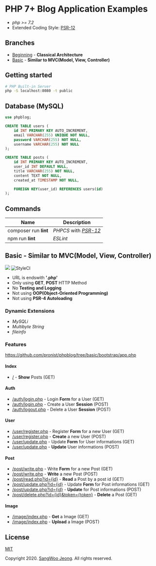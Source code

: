 # PHP 7+ Blog Application Examples

* *php >= 7.2*
* Extended Coding Style: [PSR-12](https://www.php-fig.org/psr/psr-12/)

## Branches

* [Beginning](https://github.com/pronist/phpblog/tree/beginning) - **Classical Architecture**
* [Basic](https://github.com/pronist/phpblog/tree/basic) - **Similar to MVC(Model, View, Controller)**

## Getting started

```bash
# PHP Built-in Server
php -S localhost:8080 -t public
```

## Database (MySQL)

```sql
use phpblog;

CREATE TABLE users (
    id INT PRIMARY KEY AUTO_INCREMENT,
    email VARCHAR(255) UNIQUE NOT NULL,
    password VARCHAR(255) NOT NULL,
    username VARCHAR(255) NOT NULL
);

CREATE TABLE posts (
    id INT PRIMARY KEY AUTO_INCREMENT,
    user_id INT DEFAULT NULL,
    title VARCHAR(255) NOT NULL,
    content TEXT NOT NULL,
    created_at TIMESTAMP NOT NULL,

    FOREIGN KEY(user_id) REFERENCES users(id)
);
```

## Commands

Name|Description|
----|-----------|
composer run **lint**|*PHPCS* with *[PSR-12](https://www.php-fig.org/psr/psr-12/)*
npm run **lint**|*ESLint*

## Basic - Similar to MVC(Model, View, Controller)

<p>
    <img src="https://travis-ci.com/pronist/phpblog.svg?branch=basic">
    <img src="https://github.styleci.io/repos/231950937/shield?branch=basic" alt="StyleCI">
</p>

* URL is endswith **'.php'**
* Only using **GET**, **POST** HTTP Method
* No **Testing and Logging**
* Not using **OOP(Object-Oriented Programming)**
* Not using **PSR-4 Autoloading**

### Dynamic Extensions

* *MySQLi*
* *Multibyte String*
* *fileinfo*

### Features

<https://github.com/pronist/phpblog/tree/basic/bootstrap/app.php>

#### Index

* [/](https://github.com/pronist/phpblog/tree/basic/public/index.php) - **Show** Posts (GET)

#### Auth

* [/auth/login.php](https://github.com/pronist/phpblog/tree/basic/public/auth/login.php) - Login **Form** for a User (GET)
* [/auth/login.php](https://github.com/pronist/phpblog/tree/beginning/auth/login.php) - Create a User **Session** (POST)
* [/auth/logout.php](https://github.com/pronist/phpblog/tree/beginning/auth/logout.php) - Delete a User **Session** (POST)

#### User

* [/user/register.php](https://github.com/pronist/phpblog/tree/basic/public/user/register.php) - Register **Form** for a new User (GET)
* [/user/register.php](https://github.com/pronist/phpblog/tree/basic/public/user/register.php) - **Create** a new User (POST)
* [/user/update.php](https://github.com/pronist/phpblog/tree/basic/public/user/update.php) - Update **Form** for User informations (GET)
* [/user/update.php](https://github.com/pronist/phpblog/tree/basic/public/user/update.php) - **Update** User informations (POST)

#### Post

* [/post/write.php](https://github.com/pronist/phpblog/tree/basic/public/post/write.php) - Write **Form** for a new Post (GET)
* [/post/write.php](https://github.com/pronist/phpblog/tree/basic/public/post/write.php) - **Write** a new Post (POST)
* [/post/read.php?id={id}](https://github.com/pronist/phpblog/tree/basic/public/post/read.php) - **Read** a Post by a post id (GET)
* [/post/update.php?id={id}](https://github.com/pronist/phpblog/tree/basic/public/post/update.php) - Update **Form** for Post informations (GET)
* [/post/update.php?id={id}](https://github.com/pronist/phpblog/tree/basic/public/post/update.php) - **Update** for Post informations (POST)
* [/post/delete.php?id={id}&token={token}](https://github.com/pronist/phpblog/tree/basic/public/post/delete.php) - **Delete** a Post (GET)

#### Image

* [/image/index.php](https://github.com/pronist/phpblog/tree/basic/public/image/index.php) - **Get** a Image (GET)
* [/image/index.php](https://github.com/pronist/phpblog/tree/basic/public/image/index.php) - **Upload** a Image (POST)

## License

[MIT](https://github.com/pronist/phpblog/blob/basic/LICENSE)

Copyright 2020. [SangWoo Jeong](https://github.com/pronist). All rights reserved.
